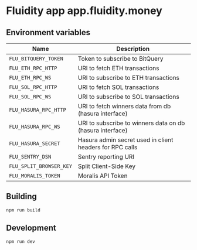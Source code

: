 # Fluidity app app.fluidity.money

## Environment variables

| Name                    | Description                                               |
| ----------------------- | --------------------------------------------------------- |
| `FLU_BITQUERY_TOKEN`    | Token to subscribe to BitQuery                            |
| `FLU_ETH_RPC_HTTP`      | URI to fetch ETH transactions                             |
| `FLU_ETH_RPC_WS`        | URI to subscribe to ETH transactions                      |
| `FLU_SOL_RPC_HTTP`      | URI to fetch SOL transactions                             |
| `FLU_SOL_RPC_WS`        | URI to subscribe to SOL transactions                      |
| `FLU_HASURA_RPC_HTTP`   | URI to fetch winners data from db (hasura interface)      |
| `FLU_HASURA_RPC_WS`     | URI to subscribe to winners data on db (hasura interface) |
| `FLU_HASURA_SECRET`     | Hasura admin secret used in client headers for RPC calls  |
| `FLU_SENTRY_DSN`        | Sentry reporting URI                                      |
| `FLU_SPLIT_BROWSER_KEY` | Split Client-Side Key                                     |
| `FLU_MORALIS_TOKEN`     | Moralis API Token                                         |

## Building

    npm run build

## Development

    npm run dev
